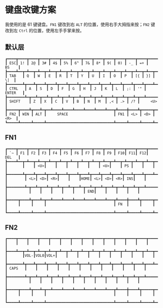 # 键盘改键方案

我使用的是 61 键键盘。`FN1` 键改到右 `ALT` 的位置，使用右手大拇指来按；`FN2` 键改到左 `Ctrl` 的位置，使用左手手掌来按。

## 默认层

```
┏━━━━┳━━━━┳━━━━┳━━━━┳━━━━┳━━━━┳━━━━┳━━━━┳━━━━┳━━━━┳━━━━┳━━━━┳━━━━┳━━━━━━━━━┓
┃ ESC┃ 1! ┃ 2@ ┃ 3# ┃ 4$ ┃ 5% ┃ 6^ ┃ 7& ┃ 8* ┃ 9( ┃ 0) ┃ -_ ┃ =+ ┃   BS    ┃
┣━━━━┻━━┳━┻━━┳━┻━━┳━┻━━┳━┻━━┳━┻━━┳━┻━━┳━┻━━┳━┻━━┳━┻━━┳━┻━━┳━┻━━┳━┻━━┳━━━━━━┫
┃ TAB   ┃ Q  ┃ W  ┃ E  ┃ R  ┃ T  ┃ Y  ┃ U  ┃ I  ┃ O  ┃ P  ┃ [{ ┃ }] ┃  \|  ┃
┣━━━━━━━┻┳━━━┻┳━━━┻┳━━━┻┳━━━┻┳━━━┻┳━━━┻┳━━━┻┳━━━┻┳━━━┻┳━━━┻┳━━━┻┳━━━┻━━━━━━┫
┃ CTRL   ┃ A  ┃ S  ┃ D  ┃ F  ┃ G  ┃ H  ┃ J  ┃ K  ┃ L  ┃ ;: ┃ '" ┃  ENTER   ┃
┣━━━━━━━━┻━┳━━┻━┳━━┻━┳━━┻━┳━━┻━┳━━┻━┳━━┻━┳━━┻━┳━━┻━┳━━┻━┳━━┻━┳━━┻━━━━━━━━━━┫
┃ SHIFT    ┃ Z  ┃ X  ┃ C  ┃ V  ┃ B  ┃ N  ┃ M  ┃ ,< ┃ .> ┃ /? ┃     <U>     ┃
┣━━━━━┳━━━━┻┳━━━┻━┳━━┻━━━━┻━━━━┻━━━━┻━━━━┻━━━━┻━━━┳┻━━━━╋━━━━┻┳━━━━━┳━━━━━━┫
┃ FN2 ┃ WIN ┃ ALT ┃     SPACE                     ┃ FN1 ┃ <L> ┃ <D> ┃ <R>  ┃
┗━━━━━┻━━━━━┻━━━━━┻━━━━━━━━━━━━━━━━━━━━━━━━━━━━━━━┻━━━━━┻━━━━━┻━━━━━┻━━━━━━┛
```

## FN1

```
┏━━━━┳━━━━┳━━━━┳━━━━┳━━━━┳━━━━┳━━━━┳━━━━┳━━━━┳━━━━┳━━━━┳━━━━┳━━━━┳━━━━━━━━━┓
┃ `~ ┃ F1 ┃ F2 ┃ F3 ┃ F4 ┃ F5 ┃ F6 ┃ F7 ┃ F8 ┃ F9 ┃ F10┃ F11┃ F12┃   DEL   ┃
┣━━━━┻━━┳━┻━━┳━┻━━┳━┻━━┳━┻━━┳━┻━━┳━┻━━┳━┻━━┳━┻━━┳━┻━━┳━┻━━┳━┻━━┳━┻━━┳━━━━━━┫
┃       ┃    ┃ <U>┃    ┃    ┃    ┃    ┃    ┃ <U>┃    ┃ PS ┃    ┃    ┃      ┃
┣━━━━━━━┻┳━━━┻┳━━━┻┳━━━┻┳━━━┻┳━━━┻┳━━━┻┳━━━┻┳━━━┻┳━━━┻┳━━━┻┳━━━┻┳━━━┻━━━━━━┫
┃        ┃ <L>┃ <D>┃ <R>┃    ┃    ┃HOME┃ <L>┃ <D>┃ <R>┃ INS┃    ┃          ┃
┣━━━━━━━━┻━┳━━┻━┳━━┻━┳━━┻━┳━━┻━┳━━┻━┳━━┻━┳━━┻━┳━━┻━┳━━┻━┳━━┻━┳━━┻━━━━━━━━━━┫
┃          ┃    ┃    ┃    ┃    ┃    ┃ END┃    ┃    ┃    ┃    ┃             ┃
┣━━━━━┳━━━━┻┳━━━┻━┳━━┻━━━━┻━━━━┻━━━━┻━━━━┻━━━━┻━━━┳┻━━━━╋━━━━┻┳━━━━━┳━━━━━━┫
┃     ┃     ┃     ┃                               ┃ FN  ┃     ┃     ┃      ┃
┗━━━━━┻━━━━━┻━━━━━┻━━━━━━━━━━━━━━━━━━━━━━━━━━━━━━━┻━━━━━┻━━━━━┻━━━━━┻━━━━━━┛
```

## FN2

```
┏━━━━┳━━━━┳━━━━┳━━━━┳━━━━┳━━━━┳━━━━┳━━━━┳━━━━┳━━━━┳━━━━┳━━━━┳━━━━┳━━━━━━━━━┓
┃    ┃    ┃    ┃    ┃    ┃    ┃    ┃    ┃    ┃    ┃    ┃    ┃    ┃         ┃
┣━━━━┻━━┳━┻━━┳━┻━━┳━┻━━┳━┻━━┳━┻━━┳━┻━━┳━┻━━┳━┻━━┳━┻━━┳━┻━━┳━┻━━┳━┻━━┳━━━━━━┫
┃       ┃VOL-┃VOL0┃VOL+┃    ┃    ┃    ┃    ┃    ┃    ┃    ┃    ┃    ┃      ┃
┣━━━━━━━┻┳━━━┻┳━━━┻┳━━━┻┳━━━┻┳━━━┻┳━━━┻┳━━━┻┳━━━┻┳━━━┻┳━━━┻┳━━━┻┳━━━┻━━━━━━┫
┃ CAPS   ┃    ┃    ┃    ┃    ┃    ┃    ┃    ┃    ┃    ┃    ┃    ┃          ┃
┣━━━━━━━━┻━┳━━┻━┳━━┻━┳━━┻━┳━━┻━┳━━┻━┳━━┻━┳━━┻━┳━━┻━┳━━┻━┳━━┻━┳━━┻━━━━━━━━━━┫
┃          ┃    ┃    ┃    ┃    ┃    ┃    ┃    ┃    ┃    ┃    ┃             ┃
┣━━━━━┳━━━━┻┳━━━┻━┳━━┻━━━━┻━━━━┻━━━━┻━━━━┻━━━━┻━━━┳┻━━━━╋━━━━┻┳━━━━━┳━━━━━━┫
┃     ┃     ┃     ┃                               ┃     ┃     ┃     ┃      ┃
┗━━━━━┻━━━━━┻━━━━━┻━━━━━━━━━━━━━━━━━━━━━━━━━━━━━━━┻━━━━━┻━━━━━┻━━━━━┻━━━━━━┛
```

<!-- ``` -->
<!-- ┏━━━━┳━━━━┳━━━━┳━━━━┳━━━━┳━━━━┳━━━━┳━━━━┳━━━━┳━━━━┳━━━━┳━━━━┳━━━━┳━━━━━━━━━┓ -->
<!-- ┃    ┃    ┃    ┃    ┃    ┃    ┃    ┃    ┃    ┃    ┃    ┃    ┃    ┃         ┃ -->
<!-- ┣━━━━┻━━┳━┻━━┳━┻━━┳━┻━━┳━┻━━┳━┻━━┳━┻━━┳━┻━━┳━┻━━┳━┻━━┳━┻━━┳━┻━━┳━┻━━┳━━━━━━┫ -->
<!-- ┃       ┃    ┃    ┃    ┃    ┃    ┃    ┃    ┃    ┃    ┃    ┃    ┃    ┃      ┃ -->
<!-- ┣━━━━━━━┻┳━━━┻┳━━━┻┳━━━┻┳━━━┻┳━━━┻┳━━━┻┳━━━┻┳━━━┻┳━━━┻┳━━━┻┳━━━┻┳━━━┻━━━━━━┫ -->
<!-- ┃        ┃    ┃    ┃    ┃    ┃    ┃    ┃    ┃    ┃    ┃    ┃    ┃          ┃ -->
<!-- ┣━━━━━━━━┻━┳━━┻━┳━━┻━┳━━┻━┳━━┻━┳━━┻━┳━━┻━┳━━┻━┳━━┻━┳━━┻━┳━━┻━┳━━┻━━━━━━━━━━┫ -->
<!-- ┃          ┃    ┃    ┃    ┃    ┃    ┃    ┃    ┃    ┃    ┃    ┃             ┃ -->
<!-- ┣━━━━━┳━━━━┻┳━━━┻━┳━━┻━━━━┻━━━━┻━━━━┻━━━━┻━━━━┻━━━┳┻━━━━╋━━━━┻┳━━━━━┳━━━━━━┫ -->
<!-- ┃     ┃     ┃     ┃                               ┃     ┃     ┃     ┃      ┃ -->
<!-- ┗━━━━━┻━━━━━┻━━━━━┻━━━━━━━━━━━━━━━━━━━━━━━━━━━━━━━┻━━━━━┻━━━━━┻━━━━━┻━━━━━━┛ -->
<!-- ``` -->
